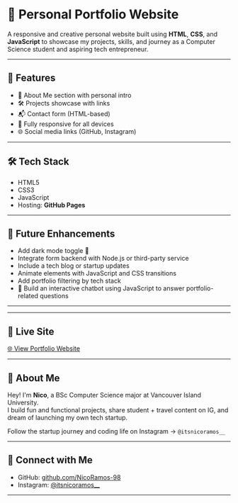 # 💼 Personal Portfolio Website

A responsive and creative personal website built using **HTML**, **CSS**, and **JavaScript** to showcase my projects, skills, and journey as a Computer Science student and aspiring tech entrepreneur.

---

## 📌 Features

- 📖 About Me section with personal intro
- 🛠️ Projects showcase with links
- 📬 Contact form (HTML-based)
- 📱 Fully responsive for all devices
- 🌐 Social media links (GitHub, Instagram)

---

## 🛠️ Tech Stack

- HTML5  
- CSS3  
- JavaScript
- Hosting: **GitHub Pages**

---
## 🚀 Future Enhancements

- Add dark mode toggle 🌙  
- Integrate form backend with Node.js or third-party service  
- Include a tech blog or startup updates  
- Animate elements with JavaScript and CSS transitions  
- Add portfolio filtering by tech stack
- 💬 Build an interactive chatbot using JavaScript to answer portfolio-related questions

---


---

## 🔗 Live Site

[🌐 View Portfolio Website](https://nicoramos-98.github.io/portfolio-webpage/)

---

## 🙋 About Me

Hey! I'm **Nico**, a BSc Computer Science major at Vancouver Island University.  
I build fun and functional projects, share student + travel content on IG, and dream of launching my own tech startup.  
  
Follow the startup journey and coding life on Instagram → `@itsnicoramos__`

---

## 🤝 Connect with Me

- GitHub: [github.com/NicoRamos-98](https://github.com/NicoRamos-98/portfolio-webpage.git)  
- Instagram: [@itsnicoramos__](https://instagram.com/itsnicoramos__)  


---

